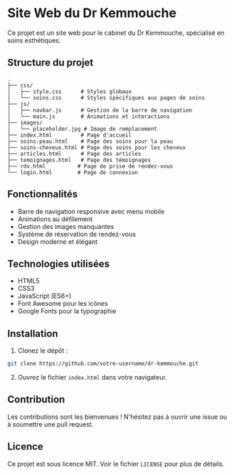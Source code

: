 # Site Web du Dr Kemmouche

Ce projet est un site web pour le cabinet du Dr Kemmouche, spécialisé en soins esthétiques.

## Structure du projet

```
.
├── css/
│   ├── style.css      # Styles globaux
│   └── soins.css      # Styles spécifiques aux pages de soins
├── js/
│   ├── navbar.js      # Gestion de la barre de navigation
│   └── main.js        # Animations et interactions
├── images/
│   └── placeholder.jpg # Image de remplacement
├── index.html         # Page d'accueil
├── soins-peau.html    # Page des soins pour la peau
├── soins-cheveux.html # Page des soins pour les cheveux
├── articles.html      # Page des articles
├── temoignages.html   # Page des témoignages
├── rdv.html          # Page de prise de rendez-vous
└── login.html        # Page de connexion
```

## Fonctionnalités

- Barre de navigation responsive avec menu mobile
- Animations au défilement
- Gestion des images manquantes
- Système de réservation de rendez-vous
- Design moderne et élégant

## Technologies utilisées

- HTML5
- CSS3
- JavaScript (ES6+)
- Font Awesome pour les icônes
- Google Fonts pour la typographie

## Installation

1. Clonez le dépôt :
```bash
git clone https://github.com/votre-username/dr-kemmouche.git
```

2. Ouvrez le fichier `index.html` dans votre navigateur.

## Contribution

Les contributions sont les bienvenues ! N'hésitez pas à ouvrir une issue ou à soumettre une pull request.

## Licence

Ce projet est sous licence MIT. Voir le fichier `LICENSE` pour plus de détails. 